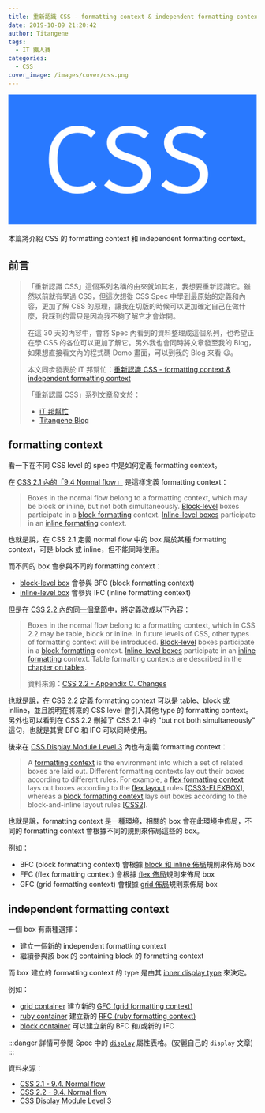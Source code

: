 ```yaml
---
title: 重新認識 CSS - formatting context & independent formatting context
date: 2019-10-09 21:20:42
author: Titangene
tags:
  - IT 鐵人賽
categories:
  - CSS
cover_image: /images/cover/css.png
---
```


![](../images/cover/css.png)

本篇將介紹 CSS 的 formatting context 和 independent formatting context。

<!-- more -->

## 前言

> 「重新認識 CSS」這個系列名稱的由來就如其名，我想要重新認識它。雖然以前就有學過 CSS，但這次想從 CSS Spec 中學到最原始的定義和內容，更加了解 CSS 的原理，讓我在切版的時候可以更加確定自己在做什麼，我踩到的雷只是因為我不夠了解它才會炸開。
> 
> 在這 30 天的內容中，會將 Spec 內看到的資料整理成這個系列，也希望正在學 CSS 的各位可以更加了解它。另外我也會同時將文章發至我的 Blog，如果想直接看文內的程式碼 Demo 畫面，可以到我的 Blog 來看 😃。
> 
> 本文同步發表於 iT 邦幫忙：[重新認識 CSS - formatting context & independent formatting context](https://ithelp.ithome.com.tw/articles/10226493)
> 
> 「重新認識 CSS」系列文章發文於：
> - [iT 邦幫忙](https://ithelp.ithome.com.tw/users/20117586/ironman/2617)
> - [Titangene Blog](https://titangene.github.io/tags/it-%E9%90%B5%E4%BA%BA%E8%B3%BD/)

## formatting context

看一下在不同 CSS level 的 spec 中是如何定義 formatting context。

在 [CSS 2.1 內的「9.4 Normal flow」](https://www.w3.org/TR/CSS21/visuren.html#normal-flow) 是這樣定義 formatting context：

> Boxes in the normal flow belong to a formatting context, which may be block or inline, but not both simultaneously. [Block-level](https://www.w3.org/TR/CSS21/visuren.html#block-level) boxes participate in a [block formatting](https://www.w3.org/TR/CSS21/visuren.html#block-formatting) context. [Inline-level boxes](https://www.w3.org/TR/CSS21/visuren.html#inline-level) participate in an [inline formatting](https://www.w3.org/TR/CSS21/visuren.html#inline-formatting) context.

也就是說，在 CSS 2.1 定義 normal flow 中的 box 屬於某種 formatting context，可是 block 或 inline，但不能同時使用。

而不同的 box 會參與不同的 formatting context：
- [block-level box](https://www.w3.org/TR/CSS22/visuren.html#block-level) 會參與 BFC (block formatting context)
- [inline-level box](https://www.w3.org/TR/CSS22/visuren.html#inline-level) 會參與 IFC (inline formatting context)

但是在 [CSS 2.2 內的同一個章節](https://www.w3.org/TR/CSS22/visuren.html#normal-flow)中，將定義改成以下內容：

> Boxes in the normal flow belong to a formatting context, which in CSS 2.2 may be table, block or inline. In future levels of CSS, other types of formatting context will be introduced. [Block-level](https://www.w3.org/TR/CSS22/visuren.html#block-level) boxes participate in a [block formatting](https://www.w3.org/TR/CSS22/visuren.html#block-formatting) context. [Inline-level boxes](https://www.w3.org/TR/CSS22/visuren.html#inline-level) participate in an [inline formatting](https://www.w3.org/TR/CSS22/visuren.html#inline-formatting) context. Table formatting contexts are described in the [chapter on tables](https://www.w3.org/TR/CSS22/tables.html).
> 
> 資料來源：[CSS 2.2 - Appendix C. Changes](https://www.w3.org/TR/CSS22/changes.html#s.9.4)

也就是說，在 CSS 2.2 定義 formatting context 可以是 table、block 或 inlline，並且說明在將來的 CSS level 會引入其他 type 的 formatting context。另外也可以看到在 CSS 2.2 刪掉了 CSS 2.1 中的 "but not both simultaneously" 這句，也就是其實 BFC 和 IFC 可以同時使用。

後來在 [CSS Display Module Level 3](https://www.w3.org/TR/css-display-3/#formatting-context) 內也有定義 formatting context：

> A [formatting context](https://www.w3.org/TR/css-display-3/#formatting-context) is the environment into which a set of related boxes are laid out. Different formatting contexts lay out their boxes according to different rules. For example, a [flex formatting context](https://www.w3.org/TR/css-flexbox-1/#flex-formatting-context) lays out boxes according to the [flex layout](https://www.w3.org/TR/css-flexbox-1/#flex-layout) rules [[CSS3-FLEXBOX]](https://www.w3.org/TR/css-display-3/#biblio-css3-flexbox), whereas a [block formatting context](https://www.w3.org/TR/css-display-3/#block-formatting-context) lays out boxes according to the block-and-inline layout rules [[CSS2]](https://www.w3.org/TR/css-display-3/#biblio-css2).

也就是說，formatting context 是一種環境，相關的 box 會在此環境中佈局，不同的 formatting context 會根據不同的規則來佈局這些的 box。

例如：
- BFC (block formatting context) 會根據 [block 和 inline 佈局](https://www.w3.org/TR/CSS22/visuren.html#normal-flow)規則來佈局 box
- FFC (flex formatting context) 會根據 [flex 佈局](https://www.w3.org/TR/css-flexbox-1/#flex-layout)規則來佈局 box
- GFC (grid formatting context) 會根據 [grid 佈局](https://www.w3.org/TR/css-grid-1/#grid-layout)規則來佈局 box

## independent formatting context

一個 box 有兩種選擇：
- 建立一個新的 independent formatting context
- 繼續參與該 box 的 containing block 的 formatting context

而 box 建立的 formatting context 的 type 是由其 [inner display type](https://www.w3.org/TR/css-display-3/#inner-display-type) 來決定。

例如：
- [grid container](https://www.w3.org/TR/css-grid-1/#grid-container) 建立新的 [GFC (grid formatting context)](https://www.w3.org/TR/css-grid-1/#grid-formatting-context)
- [ruby container](https://www.w3.org/TR/css-ruby-1/#ruby-container) 建立新的 [RFC (ruby formatting context)](https://www.w3.org/TR/css-ruby-1/#ruby-formatting-context)
- [block container](https://www.w3.org/TR/css-display-3/#block-container) 可以建立新的 BFC 和/或新的 IFC

:::danger
詳情可參閱 Spec 中的 [`display`](https://www.w3.org/TR/css-display-3/#propdef-display) 屬性表格。(安麗自己的 `display` 文章)
:::

資料來源：
- [CSS 2.1 - 9.4. Normal flow](https://www.w3.org/TR/CSS21/visuren.html#normal-flow)
- [CSS 2.2 - 9.4. Normal flow](https://www.w3.org/TR/CSS22/visuren.html#normal-flow)
- [CSS Display Module Level 3](https://www.w3.org/TR/css-display-3/)